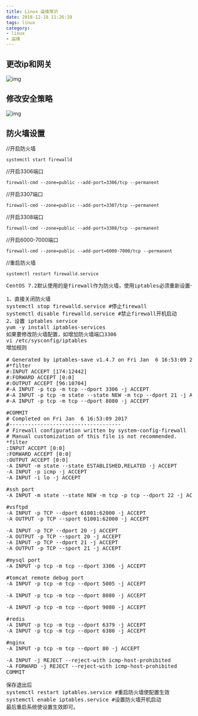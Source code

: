 ```yaml
---
title: Linux 运维常识
date: 2018-12-18 11:26:19
tags: linux
category: 
- linux
- 运维
---
```


## 更改ip和网关

![img](/hexo/images/linux-1.png)

## 修改安全策略
![img](/hexo/images/linux-2.png)

## 防火墙设置

//开启防火墙
```
systemctl start firewalld
```
//开启3306端口
```
firewall-cmd --zone=public --add-port=3306/tcp --permanent
```
//开启3307端口
```
firewall-cmd --zone=public --add-port=3307/tcp --permanent
```

//开启3308端口
```
firewall-cmd --zone=public --add-port=3308/tcp --permanent
```

//开启6000-7000端口
```
firewall-cmd --zone=public --add-port=6000-7000/tcp --permanent
```

//重启防火墙
```
systemctl restart firewalld.service
```

<pre>
CentOS 7.2默认使用的是firewall作为防火墙，使用iptables必须重新设置一下

1、直接关闭防火墙
systemctl stop firewalld.service #停止firewall
systemctl disable firewalld.service #禁止firewall开机启动
2、设置 iptables service
yum -y install iptables-services
如果要修改防火墙配置，如增加防火墙端口3306
vi /etc/sysconfig/iptables 
增加规则

# Generated by iptables-save v1.4.7 on Fri Jan  6 16:53:09 2017
#*filter
#:INPUT ACCEPT [174:12442]
#:FORWARD ACCEPT [0:0]
#:OUTPUT ACCEPT [96:10704]
#-A INPUT -p tcp -m tcp --dport 3306 -j ACCEPT 
#-A INPUT -p tcp -m state --state NEW -m tcp --dport 21 -j ACCEPT
#-A INPUT -p tcp -m tcp --dport 8080 -j ACCEPT

#COMMIT
# Completed on Fri Jan  6 16:53:09 2017
#------------------------------------
# Firewall configuration written by system-config-firewall
# Manual customization of this file is not recommended.
*filter
:INPUT ACCEPT [0:0]
:FORWARD ACCEPT [0:0]
:OUTPUT ACCEPT [0:0]
-A INPUT -m state --state ESTABLISHED,RELATED -j ACCEPT 
-A INPUT -p icmp -j ACCEPT
-A INPUT -i lo -j ACCEPT

#ssh port 
-A INPUT -m state --state NEW -m tcp -p tcp --dport 22 -j ACCEPT

#vsftpd
-A INPUT -p TCP --dport 61001:62000 -j ACCEPT
-A OUTPUT -p TCP --sport 61001:62000 -j ACCEPT

-A INPUT -p TCP --dport 20 -j ACCEPT
-A OUTPUT -p TCP --sport 20 -j ACCEPT
-A INPUT -p TCP --dport 21 -j ACCEPT
-A OUTPUT -p TCP --sport 21 -j ACCEPT

#mysql port
-A INPUT -p tcp -m tcp --dport 3306 -j ACCEPT

#tomcat remote debug port
-A INPUT -p tcp -m tcp --dport 5005 -j ACCEPT

-A INPUT -p tcp -m tcp --dport 8080 -j ACCEPT

-A INPUT -p tcp -m tcp --dport 9080 -j ACCEPT

#redis
-A INPUT -p tcp -m tcp --dport 6379 -j ACCEPT
-A INPUT -p tcp -m tcp --dport 6380 -j ACCEPT

#nginx
-A INPUT -p tcp -m tcp --dport 80 -j ACCEPT

-A INPUT -j REJECT --reject-with icmp-host-prohibited
-A FORWARD -j REJECT --reject-with icmp-host-prohibited
COMMIT

保存退出后
systemctl restart iptables.service #重启防火墙使配置生效
systemctl enable iptables.service #设置防火墙开机启动
最后重启系统使设置生效即可。
</pre>


